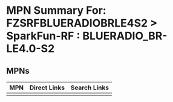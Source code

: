 



# MPN Summary For: FZSRFBLUERADIOBRLE4S2 > SparkFun-RF : BLUERADIO_BR-LE4.0-S2

## MPNs
  

|MPN|Direct Links|Search Links|
| :--- | :--- | :--- |
||||
